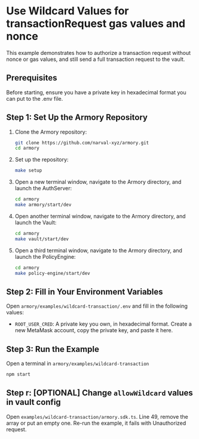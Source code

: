 # Use Wildcard Values for transactionRequest gas values and nonce

This example demonstrates how to authorize a transaction request without nonce or gas values, and still send a full transaction request to the vault.

## Prerequisites

Before starting, ensure you have a private key in hexadecimal format you can put to the .env file.

## Step 1: Set Up the Armory Repository

1. Clone the Armory repository:

   ```sh
   git clone https://github.com/narval-xyz/armory.git
   cd armory
   ```

2. Set up the repository:

   ```sh
   make setup
   ```

3. Open a new terminal window, navigate to the Armory directory, and launch the AuthServer:

   ```sh
   cd armory
   make armory/start/dev
   ```

4. Open another terminal window, navigate to the Armory directory, and launch the Vault:

   ```sh
   cd armory
   make vault/start/dev
   ```

5. Open a third terminal window, navigate to the Armory directory, and launch the PolicyEngine:
   ```sh
   cd armory
   make policy-engine/start/dev
   ```

## Step 2: Fill in Your Environment Variables

Open `armory/examples/wildcard-transaction/.env` and fill in the following values:

- `ROOT_USER_CRED`: A private key you own, in hexadecimal format. Create a new MetaMask account, copy the private key, and paste it here.

## Step 3: Run the Example

Open a terminal in `armory/examples/wildcard-transaction`

```sh
npm start
```

## Step r: [OPTIONAL] Change `allowWildcard` values in vault config

Open `examples/wildcard-transaction/armory.sdk.ts`. Line 49, remove the array or put an empty one. Re-run the example, it fails with Unauthorized request.

